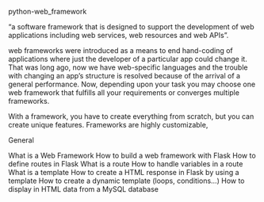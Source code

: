 python-web_framework

“a software framework that is designed to support the development of web applications including web services, web resources and web APIs”.

web frameworks were introduced as a means to end hand-coding of applications where just the developer of a particular app could change it. That was long ago, now we have web-specific languages and the trouble with changing an app’s structure is resolved because of the arrival of a general performance. Now, depending upon your task you may choose one web framework that fulfills all your requirements or converges multiple frameworks.

With a framework, you have to create everything from scratch, but you can create unique features. Frameworks are highly customizable,

General

What is a Web Framework
How to build a web framework with Flask
How to define routes in Flask
What is a route
How to handle variables in a route
What is a template
How to create a HTML response in Flask by using a template
How to create a dynamic template (loops, conditions…)
How to display in HTML data from a MySQL database
